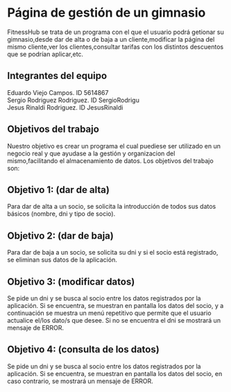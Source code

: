 # Página de gestión de un gimnasio

FitnessHub se trata de un programa con el que el usuario podrá getionar su gimnasio,desde dar de alta o de baja a un cliente,modificar la página del mismo cliente,ver los clientes,consultar tarifas con los distintos descuentos que se podrían aplicar,etc.
## Integrantes del equipo

Eduardo Viejo Campos. ID 5614867                                                                                                                                                   
Sergio Rodriguez Rodriguez. ID SergioRodrigu                                                                                                                                       
Jesus Rinaldi Rodriguez. ID JesusRinaldi

## Objetivos del trabajo

Nuestro objetivo es crear un programa el cual puediese ser utilizado en un negocio real y que ayudase a la gestión y organizacion del mismo,facilitando el almacenamiento de datos.
Los objetivos del trabajo son:
## Objetivo 1: (dar de alta)
Para dar de alta a un socio, se solicita la introducción de todos sus datos básicos (nombre, dni y tipo de socio).
## Objetivo 2: (dar de baja)
Para dar de baja a un socio, se solicita su dni y si el socio está registrado, se eliminan sus datos de la aplicación.
## Objetivo 3: (modificar datos)
Se pide un dni y se busca al socio entre los datos registrados por la aplicación. Si se encuentra, se muestran en pantalla los datos del socio, y  a continuación se muestra un menú repetitivo que permite que el usuario actualice el/los dato/s que desee. Si no se encuentra el dni se mostrará un mensaje de ERROR.
## Objetivo 4: (consulta de los datos)
Se pide un dni y se busca al socio entre los datos registrados por la aplicación. Si se encuentra, se muestran en pantalla los datos del socio, en caso contrario, se mostrará un mensaje de ERROR.
